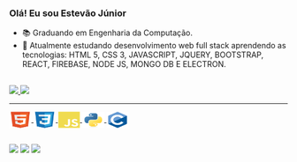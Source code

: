 ###  Olá! Eu sou Estevão Júnior

- 📚 Graduando em Engenharia da Computação.
- 🌱 Atualmente estudando desenvolvimento web full stack aprendendo as tecnologias: HTML 5, CSS 3, JAVASCRIPT, JQUERY, BOOTSTRAP, REACT, FIREBASE, NODE JS, MONGO DB E ELECTRON.

##

<div>
  <a href="https://github.com/estevaohljunior">
  <img height="180" src="https://github-readme-stats.vercel.app/api?username=estevaohljunior&show_icons=true&theme=dark&include_all_commits=true&count_private=true"/>
  <img height="180" src="https://github-readme-stats.vercel.app/api/top-langs/?username=estevaohljunior&hide=html,ejs&layout=compact&langs_count=7&theme=dark"/>
</div>
    
<hr>
 <div style="display: inline_block">
  <img align="center" alt="Wes-HTML" height="30" width="40" src="https://raw.githubusercontent.com/devicons/devicon/master/icons/html5/html5-original.svg">
  <img align="center" alt="Wes-CSS" height="30" width="40" src="https://raw.githubusercontent.com/devicons/devicon/master/icons/css3/css3-original.svg">
  <img align="center" alt="Wes-Js" height="30" width="40" src="https://raw.githubusercontent.com/devicons/devicon/master/icons/javascript/javascript-plain.svg">
  <img align="center" alt="Rafa-Python" height="30" width="40" src="https://raw.githubusercontent.com/devicons/devicon/master/icons/python/python-original.svg">
  <img align="center" alt="Rafa-postgre" height="30" width="40" src="https://github.com/devicons/devicon/blob/master/icons/c/c-original.svg">
</div>

  ##

<div> 
  <a href="https://www.linkedin.com/in/estevaojunior/" target="_blank"><img src="https://img.shields.io/badge/-LinkedIn-%230077B5?style=for-the-badge&logo=linkedin&logoColor=white" target="_blank"></a> 
  <a href="https://www.instagram.com/estevao_juniorh/"_blank"><img src="https://img.shields.io/badge/-Instagram-%23E4405F?style=for-the-badge&logo=instagram&logoColor=white"       target="_blank"></a> 
  <a href = "mailto:estevaoholandajr@gmail.com"><img src="https://img.shields.io/badge/Gmail-D14836?style=for-the-badge&logo=gmail&logoColor=white" target="_blank"></a>
  
</div> 

